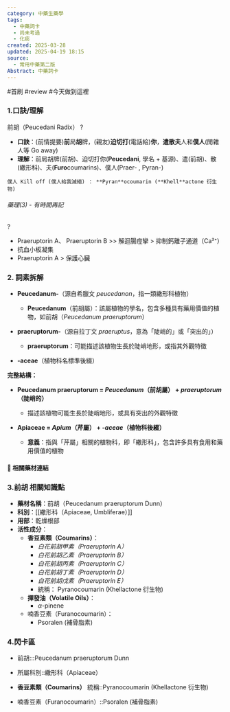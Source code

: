 ```yaml
---
category: 中藥生藥學
tags:
  - 中藥詞卡
  - 尚未考過
  - 化痰
created: 2025-03-28
updated: 2025-04-19 18:15
source:
  - 常用中藥第二版
Abstract: 中藥詞卡
---
```


#首刷 #review #今天做到這裡 

### 1.口訣/理解
前胡（Peucedani Radix）
?
- **口訣**：(前情提要)**前**局**胡**牌，(親友)**迫切打**(電話給)**你**，**遣散夫**人和**僕人**(閒雜人等 Go away)
- **理解**：前局胡牌(前胡)、迫切打你(**Peucedani**, 學名 + 基源)、遣(前胡)、散(繖形科)、夫(**Furo**coumarins)、僕人(Praer- , Pyran-)
> 
	僕人 Kill off (僕人給我滅絕) ： **Pyran**ocoumarin (**Khell**actone 衍生物)

###### 藥理(3) - 有時間再記
?
- Praeruptorin A、 Praeruptorin B >> 解迴腸痙攣 > 抑制鈣離子通道（Ca²⁺）
- 抗血小板凝集
- Praeruptorin A > 保護心臟


### 2. 詞素拆解

- **Peucedanum-**（源自希臘文 *peucedanon*，指一類繖形科植物）
  - **Peucedanum**（前胡屬）：該屬植物的學名，包含多種具有藥用價值的植物，如前胡（*Peucedanum praeruptorum*）

- **praeruptorum-**（源自拉丁文 *praeruptus*，意為「陡峭的」或「突出的」）
  - **praeruptorum**：可能描述該植物生長於陡峭地形，或指其外觀特徵

- **-aceae**（植物科名標準後綴）

**完整結構：**

- **Peucedanum praeruptorum = *Peucedanum*（前胡屬） + *praeruptorum*（陡峭的）**
  - 描述該植物可能生長於陡峭地形，或具有突出的外觀特徵

- **Apiaceae = *Apium*（芹屬） + *-aceae*（植物科後綴）**
  - **意義**：指與「芹屬」相關的植物科，即「繖形科」，包含許多具有食用和藥用價值的植物 



#### 📌 相關藥材連結






### 3.前胡 相關知識點

- **藥材名稱**：前胡（Peucedanum praeruptorum Dunn）
- **科別**：[[繖形科（Apiaceae, Umbliferae）]]
- **用部**：乾燥根部
- **活性成分**：
  - **香豆素類（Coumarins）**：
    - *白花前胡甲素（Praeruptorin A）*
    - *白花前胡乙素（Praeruptorin B）*
    - *白花前胡丙素（Praeruptorin C）*
    - *白花前胡丁素（Praeruptorin D）*
    - *白花前胡戊素（Praeruptorin E）*
    - 統稱： Pyranocoumarin (Khellactone 衍生物)
  - **揮發油（Volatile Oils）**：
    - $\alpha$-pinene
  - 喃香豆素（Furanocoumarin）：
    - Psoralen (補骨脂素)


### 4.閃卡區

- 前胡:::Peucedanum praeruptorum Dunn
- 所屬科別::繖形科（Apiaceae）

- **香豆素類（Coumarins）** 統稱::Pyranocoumarin (Khellactone 衍生物)

- 喃香豆素（Furanocoumarin）::Psoralen (補骨脂素)

